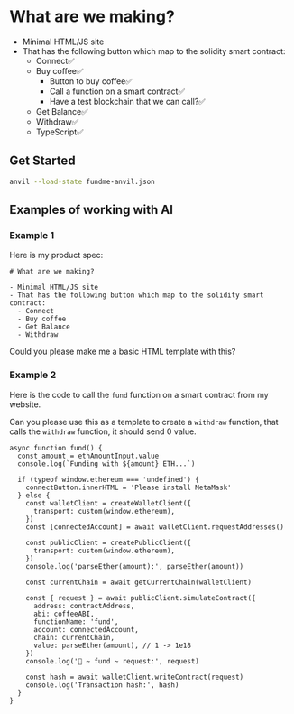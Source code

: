 # What are we making?

- Minimal HTML/JS site
- That has the following button which map to the solidity smart contract:
  - Connect✅
  - Buy coffee✅
    - Button to buy coffee✅
    - Call a function on a smart contract✅
    - Have a test blockchain that we can call?✅
  - Get Balance✅
  - Withdraw✅
  - TypeScript✅

## Get Started

```bash
anvil --load-state fundme-anvil.json
```

## Examples of working with AI

### Example 1

Here is my product spec:

```
# What are we making?

- Minimal HTML/JS site
- That has the following button which map to the solidity smart contract:
  - Connect
  - Buy coffee
  - Get Balance
  - Withdraw
```

Could you please make me a basic HTML template with this?

### Example 2

Here is the code to call the `fund` function on a smart contract from my website.

Can you please use this as a template to create a `withdraw` function, that calls the `withdraw` function, it should send 0 value.

```
async function fund() {
  const amount = ethAmountInput.value
  console.log(`Funding with ${amount} ETH...`)

  if (typeof window.ethereum === 'undefined') {
    connectButton.innerHTML = 'Please install MetaMask'
  } else {
    const walletClient = createWalletClient({
      transport: custom(window.ethereum),
    })
    const [connectedAccount] = await walletClient.requestAddresses()

    const publicClient = createPublicClient({
      transport: custom(window.ethereum),
    })
    console.log('parseEther(amount):', parseEther(amount))

    const currentChain = await getCurrentChain(walletClient)

    const { request } = await publicClient.simulateContract({
      address: contractAddress,
      abi: coffeeABI,
      functionName: 'fund',
      account: connectedAccount,
      chain: currentChain,
      value: parseEther(amount), // 1 -> 1e18
    })
    console.log('🚀 ~ fund ~ request:', request)

    const hash = await walletClient.writeContract(request)
    console.log('Transaction hash:', hash)
  }
}
```

